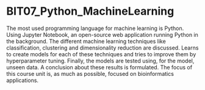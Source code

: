 # BIT07_Python_MachineLearning
 The most used programming language for machine learning is Python. Using Jupyter Notebook, an open-source web application running Python in the background. The different machine learning techniques like classification, clustering and dimensionality reduction are discussed. Learns to create models for each of these techniques and tries to improve them by hyperparameter tuning. Finally, the models are tested using, for the model, unseen data. A conclusion about these results is formulated. The focus of this course unit is, as much as possible, focused on bioinformatics applications.
